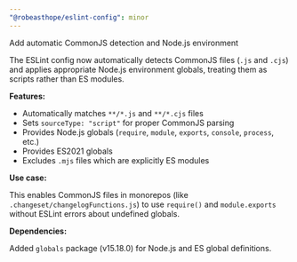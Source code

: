 ```yaml
---
"@robeasthope/eslint-config": minor
---
```


Add automatic CommonJS detection and Node.js environment

The ESLint config now automatically detects CommonJS files (`.js` and `.cjs`) and applies appropriate Node.js environment globals, treating them as scripts rather than ES modules.

**Features:**

- Automatically matches `**/*.js` and `**/*.cjs` files
- Sets `sourceType: "script"` for proper CommonJS parsing
- Provides Node.js globals (`require`, `module`, `exports`, `console`, `process`, etc.)
- Provides ES2021 globals
- Excludes `.mjs` files which are explicitly ES modules

**Use case:**

This enables CommonJS files in monorepos (like `.changeset/changelogFunctions.js`) to use `require()` and `module.exports` without ESLint errors about undefined globals.

**Dependencies:**

Added `globals` package (v15.18.0) for Node.js and ES global definitions.
